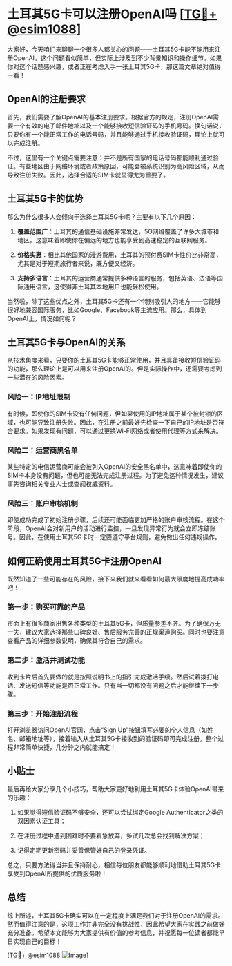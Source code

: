# 土耳其5G卡可以注册OpenAI吗 [[TG💪+ @esim1088](https://t.me/s/esim1088)]

大家好，今天咱们来聊聊一个很多人都关心的问题——土耳其5G卡能不能用来注册OpenAI。这个问题看似简单，但实际上涉及到不少背景知识和操作细节。如果你对这个话题感兴趣，或者正在考虑入手一张土耳其5G卡，那这篇文章绝对值得一看！

## OpenAI的注册要求

首先，我们需要了解OpenAI的基本注册要求。根据官方的规定，注册OpenAI需要一个有效的电子邮件地址以及一个能够接收短信验证码的手机号码。换句话说，只要你有一个能正常工作的电话号码，并且能够通过手机接收验证码，理论上就可以完成注册。

不过，这里有一个关键点需要注意：并不是所有国家的电话号码都能顺利通过验证。有些地区由于网络环境或者政策原因，可能会被系统识别为高风险区域，从而导致注册失败。因此，选择合适的SIM卡就显得尤为重要了。

## 土耳其5G卡的优势

那么为什么很多人会倾向于选择土耳其5G卡呢？主要有以下几个原因：

1. **覆盖范围广**：土耳其的通信基础设施非常发达，5G网络覆盖了许多大城市和地区，这意味着即使你在偏远的地方也能享受到高速稳定的互联网服务。
   
2. **价格实惠**：相比其他国家的漫游费用，土耳其的预付费SIM卡性价比非常高，尤其是对于短期旅行者来说，既方便又经济。

3. **支持多语言**：土耳其的运营商通常提供多种语言的服务，包括英语、法语等国际通用语言，这使得非土耳其本地用户也能轻松使用。

当然啦，除了这些优点之外，土耳其5G卡还有一个特别吸引人的地方——它能够很好地兼容国际服务，比如Google、Facebook等主流应用。那么，具体到OpenAI上，情况如何呢？

## 土耳其5G卡与OpenAI的关系

从技术角度来看，只要你的土耳其5G卡能够正常使用，并且具备接收短信验证码的功能，那么理论上是可以用来注册OpenAI的。但是实际操作中，还需要考虑到一些潜在的风险因素。

### 风险一：IP地址限制

有时候，即使你的SIM卡没有任何问题，但如果使用的IP地址属于某个被封锁的区域，也可能导致注册失败。因此，在注册之前最好先检查一下自己的IP地址是否符合要求。如果发现有问题，可以通过更换Wi-Fi网络或者使用代理等方式来解决。

### 风险二：运营商黑名单

某些特定的电信运营商可能会被列入OpenAI的安全黑名单中，这意味着即使你的SIM卡本身没有问题，但也可能无法完成注册过程。为了避免这种情况发生，建议事先咨询相关专业人士或查阅权威资料。

### 风险三：账户审核机制

即使成功完成了初始注册步骤，后续还可能面临更加严格的账户审核流程。在这个阶段，OpenAI会对新用户的活动进行监控，一旦发现异常行为就会立即冻结账号。因此，在使用土耳其5G卡时一定要遵守平台规则，避免做出任何违规操作。

## 如何正确使用土耳其5G卡注册OpenAI

既然知道了一些可能存在的风险，接下来我们就来看看如何最大限度地提高成功率吧！

### 第一步：购买可靠的产品

市面上有很多商家出售各种类型的土耳其5G卡，但质量参差不齐。为了确保万无一失，建议大家选择那些口碑良好、售后服务完善的正规渠道购买。同时也要注意查看产品的详细参数说明，确保其符合自己的需求。

### 第二步：激活并测试功能

收到卡片后首先要做的就是按照说明书上的指引完成激活手续。然后试着拨打电话、发送短信等功能是否正常工作。只有当一切都没有问题之后才能继续下一步骤。

### 第三步：开始注册流程

打开浏览器访问OpenAI官网，点击“Sign Up”按钮填写必要的个人信息（如姓名、邮箱地址等），接着输入从土耳其5G卡接收到的验证码即可完成注册。整个过程非常简单快捷，几分钟之内就能搞定！

## 小贴士

最后再给大家分享几个小技巧，帮助大家更好地利用土耳其5G卡体验OpenAI带来的乐趣：

1. 如果觉得短信验证码不够安全，还可以尝试绑定Google Authenticator之类的双因素认证工具；
   
2. 在注册过程中遇到困难时不要着急放弃，多试几次总会找到解决方案；
   
3. 记得定期更新密码并妥善保管好自己的登录凭证。

总之，只要方法得当并且保持耐心，相信每位朋友都能够顺利地借助土耳其5G卡享受到OpenAI所提供的优质服务啦！

## 总结

综上所述，土耳其5G卡确实可以在一定程度上满足我们对于注册OpenAI的需求。然而值得注意的是，这项工作并非完全没有挑战性，因此希望大家在实践之前做好充分准备。希望本文能够为大家提供有价值的参考信息，并祝愿每一位读者都能早日实现自己的目标！

[[TG💪+ @esim1088](https://t.me/s/esim1088) ![Image](https://i.postimg.cc/4NQfJmqS/Snipaste-2025-05-13-00-14-12.png)]